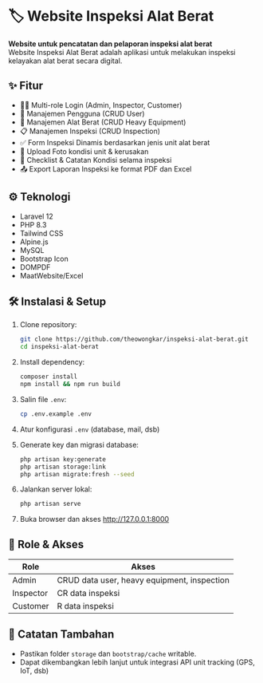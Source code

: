 # 🏷️ Website Inspeksi Alat Berat

**Website untuk pencatatan dan pelaporan inspeksi alat berat**  
Website Inspeksi Alat Berat adalah aplikasi untuk melakukan inspeksi kelayakan alat berat secara digital.

## ✨ Fitur

-   🧑‍💼 Multi-role Login (Admin, Inspector, Customer)
-   👤 Manajemen Pengguna (CRUD User)
-   🚜 Manajemen Alat Berat (CRUD Heavy Equipment)
-   📋 Manajemen Inspeksi (CRUD Inspection)
-   ✅ Form Inspeksi Dinamis berdasarkan jenis unit alat berat
-   📸 Upload Foto kondisi unit & kerusakan
-   📝 Checklist & Catatan Kondisi selama inspeksi
-   📤 Export Laporan Inspeksi ke format PDF dan Excel

## ⚙️ Teknologi

-   Laravel 12
-   PHP 8.3
-   Tailwind CSS
-   Alpine.js
-   MySQL
-   Bootstrap Icon
-   DOMPDF
-   MaatWebsite/Excel

## 🛠️ Instalasi & Setup

1. Clone repository:

    ```bash
    git clone https://github.com/theowongkar/inspeksi-alat-berat.git
    cd inspeksi-alat-berat
    ```

2. Install dependency:

    ```bash
    composer install
    npm install && npm run build
    ```

3. Salin file `.env`:

    ```bash
    cp .env.example .env
    ```

4. Atur konfigurasi `.env` (database, mail, dsb)

5. Generate key dan migrasi database:

    ```bash
    php artisan key:generate
    php artisan storage:link
    php artisan migrate:fresh --seed
    ```

6. Jalankan server lokal:

    ```bash
    php artisan serve
    ```

7. Buka browser dan akses http://127.0.0.1:8000

## 👥 Role & Akses

| Role      | Akses                                       |
| --------- | ------------------------------------------- |
| Admin     | CRUD data user, heavy equipment, inspection |
| Inspector | CR data inspeksi                            |
| Customer  | R data inspeksi                             |

## 📎 Catatan Tambahan

-   Pastikan folder `storage` dan `bootstrap/cache` writable.
-   Dapat dikembangkan lebih lanjut untuk integrasi API unit tracking (GPS, IoT, dsb)
